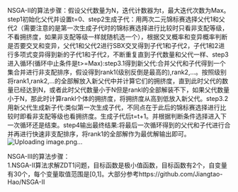NSGA-II的算法步骤：假设父代数量为N，迭代计数器为t，最大迭代次数为Max。step1初始化父代并设置t=0、step2生成子代：用两次二元锦标赛选择父代1和父代2（需要注意的是第一次生成子代时的锦标赛选择进行比较时只看非支配等级，不看拥挤度，如果非支配等级一样就随机选一个），根据交叉概率和变异概率判断是否要交叉和变异，父代1和父代2进行SBX交叉得到子代1和子代2，子代1和2进行多项式变异得到新的子代1和子代2，不断重复直到子代数量和父代一样、step3进入循环(循环中止条件是t>=Max):step3.1得到新父代:合并父代和子代得到一个集合并进行非支配排序，假设得到rank1(级别反倒是最高的),rank2,...。按照级别将rank1,rank2,...的全部解放入新父代中并计算它们的拥挤度，直到此时父代的数量已经达到N，或者此时父代数量小于N但是rankl的全部解装不下，如果父代数量小于N，那此时计算rankl个体的拥挤度，将拥挤度从高到低放入新父代。step3.2用新父代生成新子代:类似第一次生成子代，不同点在于此后的锦标赛选择进行比较时即看非支配等级也看拥挤度。生成子代后t=t+1。并根据判断条件选择进入下一次循环还是结束。step4输出最终结果:将最后一次循环得到的父代和子代进行合并再进行快速非支配排序，将rank1的全部解作为最优解输出即可。  ![Uploading image.png…]()


NSGA-III的算法步骤：  
1.NSGA-II算法求解ZDT1问题，目标函数是极小值函数，目标函数有2个，自变量有30个，每个变量取值范围是[0,1]。大部分参考https://github.com/Jiangtao-Hao/NSGA-II
